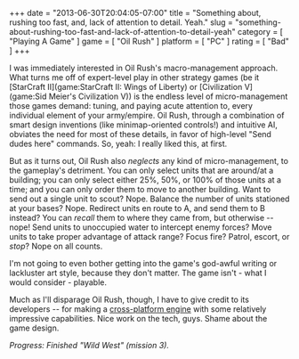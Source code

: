 +++
date = "2013-06-30T20:04:05-07:00"
title = "Something about, rushing too fast, and, lack of attention to detail.  Yeah."
slug = "something-about-rushing-too-fast-and-lack-of-attention-to-detail-yeah"
category = [ "Playing A Game" ]
game = [ "Oil Rush" ]
platform = [ "PC" ]
rating = [ "Bad" ]
+++

I was immediately interested in Oil Rush's macro-management approach.  What turns me off of expert-level play in other strategy games (be it [StarCraft II](game:StarCraft II: Wings of Liberty) or [Civilization V](game:Sid Meier's Civilization V)) is the endless level of micro-management those games demand: tuning, and paying acute attention to, every individual element of your army/empire.  Oil Rush, through a combination of smart design inventions (like minimap-oriented controls!) and intuitive AI, obviates the need for most of these details, in favor of high-level "Send dudes here" commands.  So, yeah: I really liked this, at first.

But as it turns out, Oil Rush also <i>neglects</i> any kind of micro-management, to the gameplay's detriment.  You can only select units that are around/at a building; you can only select either 25%, 50%, or 100% of those units at a time; and you can only order them to move to another building.  Want to send out a single unit to scout?  Nope.  Balance the number of units stationed at your bases?  Nope.  Redirect units en route to A, and send them to B instead?  You can <i>recall</i> them to where they came from, but otherwise -- nope!  Send units to unoccupied water to intercept enemy forces?  Move units to take proper advantage of attack range?  Focus fire?  Patrol, escort, or <i>stop</i>?  Nope on all counts.

I'm not going to even bother getting into the game's god-awful writing or lackluster art style, because they don't matter.  The game isn't - what I would consider - playable.

Much as I'll disparage Oil Rush, though, I have to give credit to its developers -- for making a <a href="http://en.wikipedia.org/wiki/Unigine">cross-platform engine</a> with some relatively impressive capabilities.  Nice work on the tech, guys.  Shame about the game design.

<i>Progress: Finished "Wild West" (mission 3).</i>
